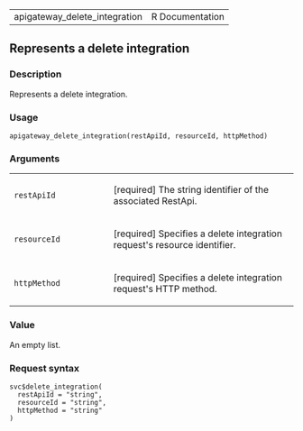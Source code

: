 <table style="width: 100%;">
<tbody>
<tr class="odd">
<td>apigateway_delete_integration</td>
<td style="text-align: right;">R Documentation</td>
</tr>
</tbody>
</table>

## Represents a delete integration

### Description

Represents a delete integration.

### Usage

    apigateway_delete_integration(restApiId, resourceId, httpMethod)

### Arguments

<table>
<colgroup>
<col style="width: 35%" />
<col style="width: 65%" />
</colgroup>
<tbody>
<tr class="odd">
<td><code
id="apigateway_delete_integration_:_restApiId">restApiId</code></td>
<td><p>[required] The string identifier of the associated
RestApi.</p></td>
</tr>
<tr class="even">
<td><code
id="apigateway_delete_integration_:_resourceId">resourceId</code></td>
<td><p>[required] Specifies a delete integration request's resource
identifier.</p></td>
</tr>
<tr class="odd">
<td><code
id="apigateway_delete_integration_:_httpMethod">httpMethod</code></td>
<td><p>[required] Specifies a delete integration request's HTTP
method.</p></td>
</tr>
</tbody>
</table>

### Value

An empty list.

### Request syntax

    svc$delete_integration(
      restApiId = "string",
      resourceId = "string",
      httpMethod = "string"
    )
